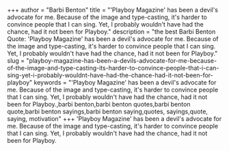 +++
author = "Barbi Benton"
title = "'Playboy Magazine' has been a devil's advocate for me. Because of the image and type-casting, it's harder to convince people that I can sing. Yet, I probably wouldn't have had the chance, had it not been for Playboy."
description = "the best Barbi Benton Quote: 'Playboy Magazine' has been a devil's advocate for me. Because of the image and type-casting, it's harder to convince people that I can sing. Yet, I probably wouldn't have had the chance, had it not been for Playboy."
slug = "playboy-magazine-has-been-a-devils-advocate-for-me-because-of-the-image-and-type-casting-its-harder-to-convince-people-that-i-can-sing-yet-i-probably-wouldnt-have-had-the-chance-had-it-not-been-for-playboy"
keywords = "'Playboy Magazine' has been a devil's advocate for me. Because of the image and type-casting, it's harder to convince people that I can sing. Yet, I probably wouldn't have had the chance, had it not been for Playboy.,barbi benton,barbi benton quotes,barbi benton quote,barbi benton sayings,barbi benton saying,quotes, sayings,quote, saying, motivation"
+++
'Playboy Magazine' has been a devil's advocate for me. Because of the image and type-casting, it's harder to convince people that I can sing. Yet, I probably wouldn't have had the chance, had it not been for Playboy.
